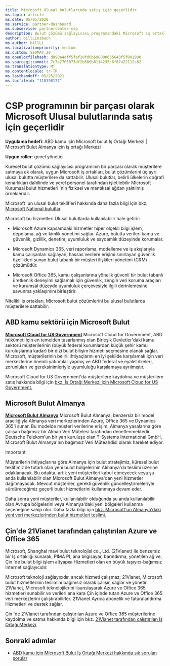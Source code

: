 ```yaml
---
title: Microsoft Ulusal bulutlarında satış için geçerlidir
ms.topic: article
ms.date: 05/05/2020
ms.service: partner-dashboard
ms.subservice: partnercenter-csp
description: Bulut çözümü sağlayıcısı programındaki Microsoft iş ortaklarının desteklenen Ulusal bulutlara kayıtlı müşterilere nasıl satıtabilecekleri hakkında bilgi edinin.
author: billLinzbach
ms.author: billLi
ms.localizationpriority: medium
ms.custom: SEOMAY.20
ms.openlocfilehash: d890a4dff5fef28fd0b698000635643f5f801998
ms.sourcegitcommit: 7c7e2705873df2b500b8114235c8f67a22112c62
ms.translationtype: MT
ms.contentlocale: tr-TR
ms.lasthandoff: 05/25/2021
ms.locfileid: "110398177"
---
```

# <a name="apply-to-sell-in-microsoft-national-clouds-as-part-of-the-csp-program"></a>CSP programının bir parçası olarak Microsoft Ulusal bulutlarında satış için geçerlidir

**Uygulama hedefi**: ABD kamu için Microsoft bulut Iş Ortağı Merkezi | Microsoft Bulut Almanya için iş ortağı Merkezi

**Uygun roller**: genel yönetici

Küresel bulut çözümü sağlayıcısı programının bir parçası olarak müşterilere satmaya ek olarak, uygun Microsoft iş ortakları, bulut çözümlerini üç ayrı ulusal bulutta müşterilere da sattabilir. Ulusal bulutlar, belirli ülkelerin coğrafi kenarlıkları dahilinde ve yerel personel tarafından işletilebilir Microsoft Kurumsal bulut hizmetleri 'nin fiziksel ve mantıksal ağdan yalıtılmış örnekleridir.

Microsoft 'un ulusal bulut teklifleri hakkında daha fazla bilgi için bkz. [Microsoft National bulutlar](https://www.microsoft.com/trustcenter/cloudservices/nationalcloud).

Microsoft bu hizmetleri Ulusal bulutlarda kullanılabilir hale getirir:

-   Microsoft Azure kapsamdaki hizmetler hiper ölçekli bilgi işlem, depolama, ağ ve kimlik yönetimi sağlar. Azure, bulutta verileri kamu ve güvenlik, gizlilik, denetim, uyumluluk ve saydamlık düzeyinde korumalar.

-   Microsoft Dynamics 365, veri raporlama, modelleme ve iş akışlarıyla kamu çalışanları sağlayan, hassas verilere erişimi sınırlayan güvenlik özellikleri sunan bulut tabanlı bir müşteri ilişkileri yönetimi (CRM) çözümüdür.

-   Microsoft Office 365, kamu çalışanlarına yönelik güvenli bir bulut tabanlı üretkenlik deneyimi sağlamak için güvenlik, zengin veri koruma araçları ve kurumsal düzeyde uyumluluk çerçevesiyle ilgili derinlemesine savunma yaklaşımını birleştirir.

Nitelikli iş ortakları, Microsoft bulut çözümlerini bu ulusal bulutlarda müşterilere sattabilir:

## <a name="microsoft-cloud-for-us-government"></a>ABD kamu sektörü için Microsoft Bulut

[**Microsoft Cloud for US Government**](https://www.microsoft.com/trustcenter/cloudservices/nationalcloud#Microsoft_Cloud_for_US) Microsoft Cloud for Government, ABD hükümeti için en temelden tasarlanmış olan Birleşik Devletler'daki kamu sektörü müşterilerinin (büyük federal kurumlardan küçük şehir kamu kuruluşlarına kadar) bir dizi bulut bilişim hizmeti seçmesine olanak sağlar. Microsoft, müşterilerinin belirli ihtiyaçlarını en iyi şekilde karşılamak için veri merkezlerine önemli yatırımlar yapmış ve ABD federal ve eyalet ilkeleri, zorunluları ve gereksinimleriyle uyumluluğu karşılamaya ayrılmıştır. 

Microsoft Cloud for US Government'da müşterilere kaydolma ve müşterilere satış hakkında bilgi için [bkz. İş Ortağı Merkezi için Microsoft Cloud for US Government.](partner-center-for-microsoft-us-govt-cloud.md)

## <a name="microsoft-cloud-germany"></a>Microsoft Bulut Almanya

[**Microsoft Bulut Almanya**](https://www.microsoft.com/trustcenter/cloudservices/nationalcloud#Microsoft_Cloud_Germany) Microsoft Bulut Almanya, benzersiz bir model aracılığıyla Almanya veri merkezlerinden Azure, Office 365 ve Dynamics 365'i sunar. Bu modelde müşteri verilerine erişim, Almanya yasalarına göre çalışan bağımsız bir Alman Veri Mütelesi tarafından denetlenmektedir. Deutsche Telekom'un bir yan kuruluşu olan T-Systems International GmbH, Microsoft Bulut Almanya'nın bağımsız Veri Müteahdisi olarak hareket ediyor.

> [!IMPORTANT]  
> Müşterilerin ihtiyaçlarına göre Almanya için bulut stratejimiz, küresel bulut teklifimiz ile tutarlı olan yeni bulut bölgelerinin Almanya'da teslimi üzerine odaklanacak. Bu odakta, artık yeni müşterileri kabul etmeyecek veya şu anda kullanılabilir olan Microsoft Bulut Almanya'dan yeni hizmetler dağıtmayacak. Mevcut müşteriler, gerekli güvenlik güncelleştirmeleriyle sürdüreceğimiz geçerli bulut hizmetlerini kullanmaya devam eder.
>  
> Daha sonra yeni müşteriler, kullanılabilir olduğunda şu anda kullanılabilir olan Avrupa bölgelerini veya Almanya'daki yeni bölgeleri kullanma seçeneğine sahip olur. Daha fazla bilgi için [bkz. Microsoft'un Almanya'daki yeni veri merkezlerinden bulut hizmetleri teslimi.](https://news.microsoft.com/europe/2018/08/31/microsoft-to-deliver-cloud-services-from-new-datacentres-in-germany-in-2019-to-meet-evolving-customer-needs/)

    
## <a name="azure-and-office-365-operated-by-21vianet-in-china"></a>Çin'de 21Vianet tarafından çalıştırılan Azure ve Office 365

Microsoft, Shanghai mavi bulut teknolojisi co., Ltd. (21Vianet) ile benzersiz bir Iş ortaklığı sunarak, PIMA PI, ana bilgisayar, barındırma, yönetilen ağ ve, Çin 'de bulut bilgi işlem altyapısı Hizmetleri olan en büyük taşıyıcı-bağımsız Internet sağlayıcıdır. 

Microsoft teknoloji sağlayıcıdır, ancak hizmeti çalışmaz; 21Vianet, Microsoft bulut hizmetlerinin teslimini bağımsız olarak çalışır, sağlar ve yönetir. 21Vianet, Microsoft teknolojilerini lisanslayarak Azure ve Office 365 hizmetleri sunabilir ve verileri ana kara Çin içinde tutan Azure ve Office 365 veri merkezlerini çalıştırabilirler. 21Vianet Ayrıca abonelik ve faturalandırma Hizmetleri ve destek sağlar.

Çin 'de 21Vianet tarafından çalıştırılan Azure ve Office 365 müşterilerine kaydolma ve satma hakkında bilgi için bkz. [21Vianet tarafından çalıştırılan Iş Ortağı Merkezi](https://www.21vbluecloud.com/partner-china/welcome/).

## <a name="next-steps"></a>Sonraki adımlar

- [ABD kamu için Microsoft Bulut Iş Ortağı Merkezi hakkında sık sorulan sorular](faq-for-us-govt-cloud.md)
